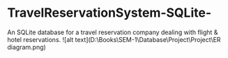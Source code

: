 # TravelReservationSystem-SQLite-
An SQLite database for a travel reservation company dealing with flight &amp; hotel reservations.
![alt text](D:\Books\SEM-1\Database\Project\Project\ER diagram.png)
